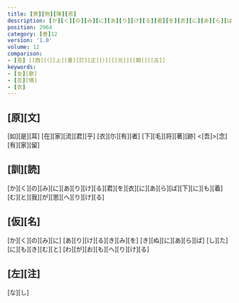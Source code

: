 ```yaml
---
title: [寄][物][陳][思]
description: [か][く][の][み][に][あ][り][け][る][君][を][衣][に][あ][ら][ば][下][に][も][着][む][と][我][が][思][へ][り][け][る]
position: 2964
category: [巻]12
version: '1.0'
volume: 12
comparison:
- [吾] [[西][（][上][書][訂][正][）]][[元]][[類]][[古]]
keywords:
- [女][歌]
- [恋][情]
- [衣]
---
```


## [原][文]

[如][是][耳] [在][家][流][君][乎] [衣][尓][有][者] [下][毛][将][著][跡] <[吾]>[念][有][家][留]

## [訓][読]

[か][く][の][み][に][あ][り][け][る][君][を][衣][に][あ][ら][ば][下][に][も][着][む][と][我][が][思][へ][り][け][る]

## [仮][名]

[か][く][の][み][に] [あ][り][け][る][き][み][を] [き][ぬ][に][あ][ら][ば] [し][た][に][も][き][む][と] [わ][が][お][も][へ][り][け][る]

## [左][注]

[な][し]
